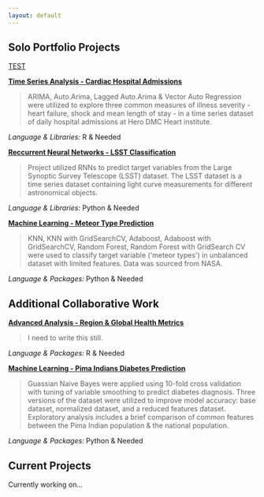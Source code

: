 ```yaml
---
layout: default
---
```

## Solo Portfolio Projects ## 

[TEST](./content/test.md)

__[Time Series Analysis - Cardiac Hospital Admissions](./tsa_cardiac.html)__

> ARIMA, Auto.Arima, Lagged Auto.Arima & Vector Auto Regression were utilized to explore three common measures of illness severity - heart failure, shock and mean length of stay - in a time series dataset of daily hospital admissions at Hero DMC Heart institute.

_Language & Libraries:_ R & Needed

__[Reccurrent Neural Networks - LSST Classification](./rnn_lsst.html)__

> Project utilized RNNs to predict target variables from the Large Synoptic Survey Telescope
(LSST) dataset. The LSST dataset is a time series dataset containing light curve measurements
for different astronomical objects.

_Language & Libraries:_ Python & Needed

__[Machine Learning - Meteor Type Prediction](./ml_meteor.html)__

> KNN, KNN with GridSearchCV, Adaboost, Adaboost with GridSearchCV, Random Forest, Random Forest with GridSearch CV were used to classify target variable ('meteor types') in unbalanced dataset with limited features. Data was sourced from NASA.

_Language & Packages:_ Python & Needed 

## Additional Collaborative Work ##

__[Advanced Analysis - Region & Global Health Metrics ](./da_who.html)__

> I need to write this still.

_Language & Packages:_ R & Needed 

__[Machine Learning - Pima Indians Diabetes Prediction](./ml_diabetes.html)__

>Guassian Naive Bayes were applied using 10-fold cross validation with tuning of variable smoothing to predict diabetes diagnosis. Three versions of the dataset were utilized to improve model accuracy: base dataset, normalized dataset, and a reduced features dataset. Exploratory analysis includes a brief comparison of common features between the Pima Indian population & the national population.

_Language & Packages:_ Python & Needed

## Current Projects ##
Currently working on...

